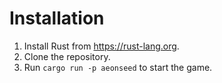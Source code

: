 # Installation

1. Install Rust from <https://rust-lang.org>.
2. Clone the repository.
3. Run `cargo run -p aeonseed` to start the game.
